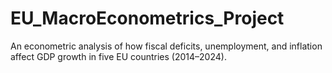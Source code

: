 # EU_MacroEconometrics_Project
An econometric analysis of how fiscal deficits, unemployment, and inflation affect GDP growth in five EU countries (2014–2024).
